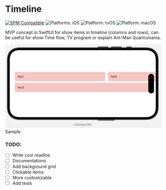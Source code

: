 # Timeline

[![SPM Compatible](https://img.shields.io/badge/spm-compatible-brightgreen.svg?style=flat)](https://swift.org/package-manager)
![Platforms: iOS](https://img.shields.io/badge/platforms-iOS-brightgreen.svg?style=flat)
![Platform: tvOS](https://img.shields.io/badge/platforms-tvOS-brightgreen.svg?style=flat)
![Platform: macOS](https://img.shields.io/badge/platforms-macOS-brightgreen.svg?style=flat)

MVP concept in SwiftUI for show items in timeline (columns and rows), can be useful for show Time flow, TV program or explain Ant-Man Quantumania.

![default](/assets/sample.png)
Sample

### TODO:
- [ ] Write cool readme
- [ ] Documentations
- [ ] Add background grid
- [ ] Clickable items
- [ ] More customizable
- [ ] Add tests
